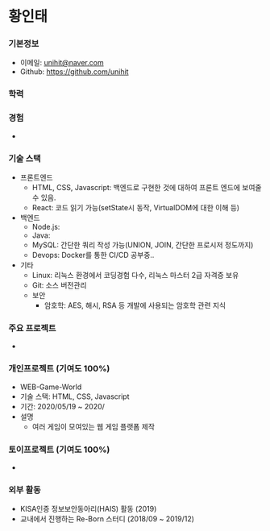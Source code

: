 # 황인태
### 기본정보
* 이메일: unihit@naver.com
* Github: https://github.com/unihit

### 학력

### 경험
*

### 기술 스택
* 프론트엔드
  * HTML, CSS, Javascript: 백엔드로 구현한 것에 대하여 프론트 엔드에 보여줄 수 있음.
  * React: 코드 읽기 가능(setState시 동작, VirtualDOM에 대한 이해 등)
* 백엔드
  * Node.js: 
  * Java:
  * MySQL: 간단한 쿼리 작성 가능(UNION, JOIN, 간단한 프로시저 정도까지)
  * Devops: Docker를 통한 CI/CD 공부중..
* 기타
  * Linux: 리눅스 환경에서 코딩경험 다수, 리눅스 마스터 2급 자격증 보유
  * Git: 소스 버전관리
  * 보안
    * 암호학: AES, 해시, RSA 등 개발에 사용되는 암호학 관련 지식

### 주요 프로젝트
* 

### 개인프로젝트 (기여도 100%)
* WEB-Game-World
 * 기술 스택: HTML, CSS, Javascript
 * 기간: 2020/05/19 ~ 2020/
 * 설명
    * 여러 게임이 모여있는 웹 게임 플랫폼 제작



### 토이프로젝트 (기여도 100%)
*


### 외부 활동
* KISA인증 정보보안동아리(HAIS) 활동 (2019)
* 교내에서 진행하는 Re-Born 스터디 (2018/09 ~ 2019/12)
